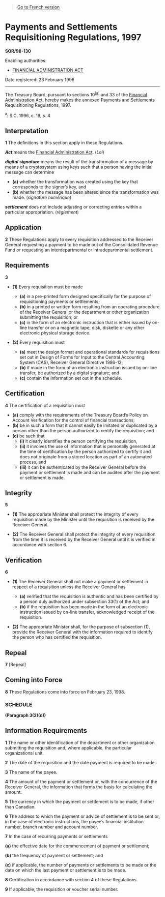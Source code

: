 > [Go to French version](/fr/Règlements/Décrets,%20ordonnances%20et%20règlements%20statutaires/98/130.md)

# Payments and Settlements Requisitioning Regulations, 1997

**SOR/98-130**

Enabling authorities: 
- [FINANCIAL ADMINISTRATION ACT](/en/Acts/Revised%20Statutes%20of%20Canada/F/F-11.md)

Date registered: 23 February 1998

----------

The Treasury Board, pursuant to sections 10<sup><a href='#footnotea_e'>[a]</a></sup> and 33 of the [Financial Administration Act](/en/Acts/Revised%20Statutes%20of%20Canada/F/F-11.md), hereby makes the annexed Payments and Settlements Requisitioning Regulations, 1997.

<a name='footnotea_e'><sup>a</sup></a>: S.C. 1996, c. 18, s. 4<br />




## Interpretation


**1** The definitions in this section apply in these Regulations.

***Act*** means the [Financial Administration Act](/en/Acts/Revised%20Statutes%20of%20Canada/F/F-11.md). (*Loi*)

***digital signature*** means the result of the transformation of a message by means of a cryptosystem using keys such that a person having the initial message can determine
- **(a)** whether the transformation was created using the key that corresponds to the signer’s key, and
- **(b)** whether the message has been altered since the transformation was made. (*signature numérique*)

***settlement*** does not include adjusting or correcting entries within a particular appropriation. (*règlement*)




## Application


**2** These Regulations apply to every requisition addressed to the Receiver General requesting a payment to be made out of the Consolidated Revenue Fund or requesting an interdepartmental or intradepartmental settlement.




## Requirements


**3** 

- **(1)** Every requisition must be made
	- **(a)** in a pre-printed form designed specifically for the purpose of requisitioning payments or settlements;
	- **(b)** in a printed or written form resulting from an operating procedure of the Receiver General or the department or other organization submitting the requisition; or
	- **(c)** in the form of an electronic instruction that is either issued by on-line transfer or on a magnetic tape, disk, diskette or any other electronic physical storage device.

- **(2)** Every requisition must
	- **(a)** meet the design format and operational standards for requisitions set out in Design of Forms for Input to the Central Accounting System (CAS), Receiver General Directive 1986-12;
	- **(b)** if made in the form of an electronic instruction issued by on-line transfer, be authorized by a digital signature; and
	- **(c)** contain the information set out in the schedule.




## Certification


**4** The certification of a requisition must
- **(a)** comply with the requirements of the Treasury Board’s Policy on Account Verification for the control of financial transactions;
- **(b)** be in such a form that it cannot easily be imitated or duplicated by a person other than the person authorized to certify the requisition; and
- **(c)** be such that
	- **(i)** it clearly identifies the person certifying the requisition,
	- **(ii)** it involves the use of information that is personally generated at the time of certification by the person authorized to certify it and does not originate from a stored location as part of an automated process, and
	- **(iii)** it can be authenticated by the Receiver General before the payment or settlement is made and can be audited after the payment or settlement is made.




## Integrity


**5** 

- **(1)** The appropriate Minister shall protect the integrity of every requisition made by the Minister until the requisition is received by the Receiver General.

- **(2)** The Receiver General shall protect the integrity of every requisition from the time it is received by the Receiver General until it is verified in accordance with section 6.




## Verification


**6** 

- **(1)** The Receiver General shall not make a payment or settlement in respect of a requisition unless the Receiver General has
	- **(a)** verified that the requisition is authentic and has been certified by a person duly authorized under subsection 33(1) of the Act; and
	- **(b)** if the requisition has been made in the form of an electronic instruction issued by on-line transfer, acknowledged receipt of the requisition.

- **(2)** The appropriate Minister shall, for the purpose of subsection (1), provide the Receiver General with the information required to identify the person who has certified the requisition.




## Repeal


**7** [Repeal]




## Coming into Force


**8** These Regulations come into force on February 23, 1998.




### **SCHEDULE** 
**(Paragraph 3(2)(d))**
## Information Requirements
**1** The name or other identification of the department or other organization submitting the requisition and, where applicable, the particular organizational unit.


**2** The date of the requisition and the date payment is required to be made.


**3** The name of the payee.


**4** The amount of the payment or settlement or, with the concurrence of the Receiver General, the information that forms the basis for calculating the amount.


**5** The currency in which the payment or settlement is to be made, if other than Canadian.


**6** The address to which the payment or advice of settlement is to be sent or, in the case of electronic instructions, the payee’s financial institution number, branch number and account number.


**7** In the case of recurring payments or settlements

**(a)** the effective date for the commencement of payment or settlement;



**(b)** the frequency of payment or settlement; and



**(c)** if applicable, the number of payments or settlements to be made or the date on which the last payment or settlement is to be made.




**8** Certification in accordance with section 4 of these Regulations.


**9** If applicable, the requisition or voucher serial number.



